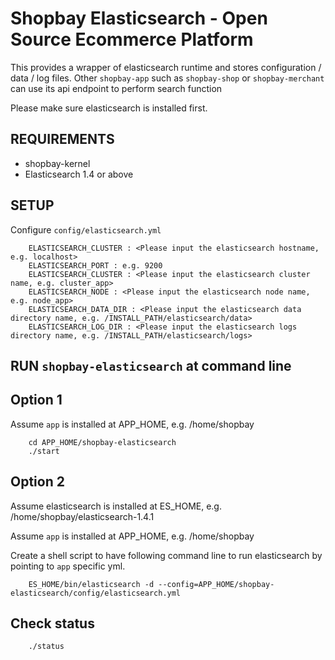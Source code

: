 Shopbay Elasticsearch - Open Source Ecommerce Platform  
=======================================

This provides a wrapper of elasticsearch runtime and stores configuration / data / log files.
Other `shopbay-app` such as `shopbay-shop` or `shopbay-merchant` can use its api endpoint to perform search function

Please make sure elasticsearch is installed first.


REQUIREMENTS
------------
* shopbay-kernel
* Elasticsearch 1.4 or above

SETUP
------
Configure `config/elasticsearch.yml`

        ELASTICSEARCH_CLUSTER : <Please input the elasticsearch hostname, e.g. localhost>
        ELASTICSEARCH_PORT : e.g. 9200
        ELASTICSEARCH_CLUSTER : <Please input the elasticsearch cluster name, e.g. cluster_app>
        ELASTICSEARCH_NODE : <Please input the elasticsearch node name, e.g. node_app>
        ELASTICSEARCH_DATA_DIR : <Please input the elasticsearch data directory name, e.g. /INSTALL_PATH/elasticsearch/data>
        ELASTICSEARCH_LOG_DIR : <Please input the elasticsearch logs directory name, e.g. /INSTALL_PATH/elasticsearch/logs>


RUN `shopbay-elasticsearch` at command line
------------

Option 1
--------
Assume `app` is installed at APP_HOME, e.g. /home/shopbay

        cd APP_HOME/shopbay-elasticsearch
        ./start

Option 2
--------
Assume elasticsearch is installed at ES_HOME, e.g. /home/shopbay/elasticsearch-1.4.1

Assume `app` is installed at APP_HOME, e.g. /home/shopbay

Create a shell script to have following command line to run elasticsearch by pointing to `app` specific yml. 

        ES_HOME/bin/elasticsearch -d --config=APP_HOME/shopbay-elasticsearch/config/elasticsearch.yml

Check status
------------

        ./status